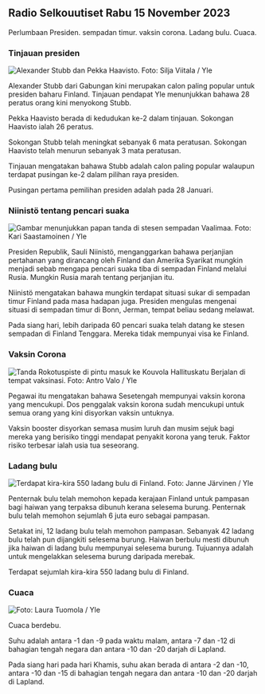 ## Radio Selkouutiset Rabu 15 November 2023

Perlumbaan Presiden. sempadan timur. vaksin corona. Ladang bulu. Cuaca.

### Tinjauan presiden

![Alexander Stubb dan Pekka Haavisto. Foto: Silja Viitala / Yle](https://images.cdn.yle.fi/image/upload/c_crop,h_3188,w_5668,x_0,y_327/ar_1.7777777777777777,c_fill,g_faces,h_670/w_pr_1.q_auto:eco/f_auto/fl_lossy/v1698912813/39-11947566543595173663)

Alexander Stubb dari Gabungan kini merupakan calon paling popular untuk presiden baharu Finland. Tinjauan pendapat Yle menunjukkan bahawa 28 peratus orang kini menyokong Stubb.

Pekka Haavisto berada di kedudukan ke-2 dalam tinjauan. Sokongan Haavisto ialah 26 peratus.

Sokongan Stubb telah meningkat sebanyak 6 mata peratusan. Sokongan Haavisto telah menurun sebanyak 3 mata peratusan.

Tinjauan mengatakan bahawa Stubb adalah calon paling popular walaupun terdapat pusingan ke-2 dalam pilihan raya presiden.

Pusingan pertama pemilihan presiden adalah pada 28 Januari.

### Niinistö tentang pencari suaka

![Gambar menunjukkan papan tanda di stesen sempadan Vaalimaa. Foto: Kari Saastamoinen / Yle](https://images.cdn.yle.fi/image/upload/c_crop,h_2908,w_5178,x_0,y_0/ar_1.7777777777777777,c_fill,g_faces,h_670/w_pr_120.q_auto:eco/f_auto/fl_lossy/v1699908638/39-120003165528559efc2b)

Presiden Republik, Sauli Niinistö, menganggarkan bahawa perjanjian pertahanan yang dirancang oleh Finland dan Amerika Syarikat mungkin menjadi sebab mengapa pencari suaka tiba di sempadan Finland melalui Rusia. Mungkin Rusia marah tentang perjanjian itu.

Niinistö mengatakan bahawa mungkin terdapat situasi sukar di sempadan timur Finland pada masa hadapan juga. Presiden mengulas mengenai situasi di sempadan timur di Bonn, Jerman, tempat beliau sedang melawat.

Pada siang hari, lebih daripada 60 pencari suaka telah datang ke stesen sempadan di Finland Tenggara. Mereka tidak mempunyai visa ke Finland.

### Vaksin Corona

![Tanda Rokotuspiste di pintu masuk ke Kouvola Hallituskatu Berjalan di tempat vaksinasi. Foto: Antro Valo / Yle](https://images.cdn.yle.fi/image/upload/c_crop,h_3247,w_5773,x_0,y_601/ar_1.7777777777777777,c_fill,g_faces,h_675/w_pr_120.q_auto:eco/f_auto/fl_lossy/v1699867130/39-11997076551e51acfff3)

Pegawai itu mengatakan bahawa Sesetengah mempunyai vaksin korona yang mencukupi. Dos penggalak vaksin korona sudah mencukupi untuk semua orang yang kini disyorkan vaksin untuknya.

Vaksin booster disyorkan semasa musim luruh dan musim sejuk bagi mereka yang berisiko tinggi mendapat penyakit korona yang teruk. Faktor risiko terbesar ialah usia tua seseorang.

### Ladang bulu

![Terdapat kira-kira 550 ladang bulu di Finland. Foto: Janne Järvinen / Yle](https://images.cdn.yle.fi/image/upload/c_crop,h_4597,w_8174,x_18,y_0/ar_1.7777777777777777,c_fill,g_faces,h_670/w_pr_2.q_auto:eco/f_auto/fl_lossy/v1696520468/39-1181997651ed401620a0)

Penternak bulu telah memohon kepada kerajaan Finland untuk pampasan bagi haiwan yang terpaksa dibunuh kerana selesema burung. Penternak bulu telah memohon sejumlah 6 juta euro sebagai pampasan.

Setakat ini, 12 ladang bulu telah memohon pampasan. Sebanyak 42 ladang bulu telah pun dijangkiti selesema burung. Haiwan berbulu mesti dibunuh jika haiwan di ladang bulu mempunyai selesema burung. Tujuannya adalah untuk mengelakkan selesema burung daripada merebak.

Terdapat sejumlah kira-kira 550 ladang bulu di Finland.

### Cuaca

![ Foto: Laura Tuomola / Yle](https://images.cdn.yle.fi/image/upload/c_crop,h_1080,w_1919,x_0,y_0/ar_1.7777777777777777,c_fill,g_faces,h_675,dpr_120.0/q_auto:eco/f_auto/fl_lossy/v1700050702/39-12009776554b6f9117dc)

Cuaca berdebu.

Suhu adalah antara -1 dan -9 pada waktu malam, antara -7 dan -12 di bahagian tengah negara dan antara -10 dan -20 darjah di Lapland.

Pada siang hari pada hari Khamis, suhu akan berada di antara -2 dan -10, antara -10 dan -15 di bahagian tengah negara dan antara -10 dan -20 darjah di Lapland.